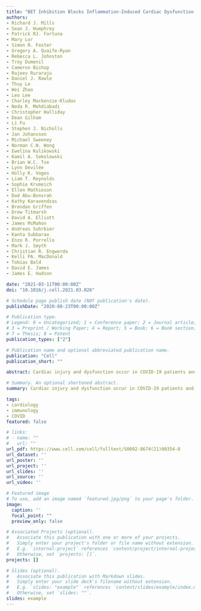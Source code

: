 ```yaml
---
title: "BET Inhibition Blocks Inflammation-Induced Cardiac Dysfunction and SARS-CoV-2 Infection"
authors:
- Richard J. Mills
- Sean J. Humphrey
- Patrick RJ. Fortuna
- Mary Lor
- Simon R. Foster
- Gregory A. Quaife-Ryan
- Rebecca L. Johnston
- Troy Dumenil
- Cameron Bishop
- Rajeev Ruraraju
- Daniel J. Rawle
- Thuy Le
- Wei Zhao
- Leo Lee
- Charley Mackenzie-Kludas
- Neda R. Mehdiabadi
- Christopher Halliday
- Dean Gilham
- Li Fu
- Stephen J. Nicholls
- Jan Johansson
- Michael Sweeney
- Norman C.W. Wong
- Ewelina Kulikowski
- Kamil A. Sokolowski
- Brian W.C. Tse
- Lynn Devilée
- Holly K. Voges
- Liam T. Reynolds
- Sophie Krumeich
- Ellen Mathieson
- Dad Abu-Bonsrah
- Kathy Karavendzas
- Brendan Griffen
- Drew Titmarsh
- David A. Elliott
- James McMahon
- Andreas Suhrbier
- Kanta Subbarao
- Enzo R. Porrello
- Mark J. Smyth
- Christian R. Engwerda
- Kelli PA. MacDonald
- Tobias Bald
- David E. James
- James E. Hudson

date: "2021-03-11T00:00:00Z"
doi: "10.1016/j.cell.2021.03.026"

# Schedule page publish date (NOT publication's date).
publishDate: "2020-08-23T00:00:00Z"

# Publication type.
# Legend: 0 = Uncategorized; 1 = Conference paper; 2 = Journal article;
# 3 = Preprint / Working Paper; 4 = Report; 5 = Book; 6 = Book section;
# 7 = Thesis; 8 = Patent
publication_types: ["2"]

# Publication name and optional abbreviated publication name.
publication: "Cell"
publication_short: ""

abstract: Cardiac injury and dysfunction occur in COVID-19 patients and increase the risk of mortality. Causes are ill defined, but could be direct cardiac infection and/or inflammation-induced dysfunction. To identify mechanisms and cardio-protective drugs, we use a state-of-the-art pipeline combining human cardiac organoids with phosphoproteomics and single nuclei RNA sequencing. We identify an inflammatory ‘cytokine-storm’, a cocktail of interferon gamma, interleukin 1β and poly(I:C), induced diastolic dysfunction. Bromodomain-containing protein 4 is activated along with a viral response that is consistent in both human cardiac organoids and hearts of SARS-CoV-2 infected K18-hACE2 mice. Bromodomain and extraterminal family inhibitors (BETi) recover dysfunction in hCO and completely prevent cardiac dysfunction and death in a mouse cytokine-storm model. Additionally, BETi decreases transcription of genes in the viral response, decreases ACE2 expression and reduces SARS-CoV-2 infection of cardiomyocytes. Together, BETi, including the FDA breakthrough designated drug apabetalone, are promising candidates to prevent COVID-19 mediated cardiac damage.

# Summary. An optional shortened abstract.
summary: Cardiac injury and dysfunction occur in COVID-19 patients and increase the risk of mortality. Causes are ill defined, but could be direct cardiac infection and/or inflammation-induced dysfunction.  Bromodomain and extraterminal family inhibitors (BETi) recover dysfunction in hCO and completely prevent cardiac dysfunction and death in a mouse cytokine-storm model. Additionally, BETi decreases transcription of genes in the viral response, decreases ACE2 expression and reduces SARS-CoV-2 infection of cardiomyocytes. Together, BETi, including the FDA breakthrough designated drug apabetalone, are promising candidates to prevent COVID-19 mediated cardiac damage.

tags:
- cardiology
- immunology
- COVID
featured: false

# links:
# - name: ""
#   url: ""
url_pdf: https://www.cell.com/cell/fulltext/S0092-8674(21)00354-8
url_dataset: ''
url_poster: ''
url_project: ''
url_slides: ''
url_source: ''
url_video: ''

# Featured image
# To use, add an image named `featured.jpg/png` to your page's folder. 
image:
  caption: ''
  focal_point: ""
  preview_only: false

# Associated Projects (optional).
#   Associate this publication with one or more of your projects.
#   Simply enter your project's folder or file name without extension.
#   E.g. `internal-project` references `content/project/internal-project/index.md`.
#   Otherwise, set `projects: []`.
projects: []

# Slides (optional).
#   Associate this publication with Markdown slides.
#   Simply enter your slide deck's filename without extension.
#   E.g. `slides: "example"` references `content/slides/example/index.md`.
#   Otherwise, set `slides: ""`.
slides: example
---
```

